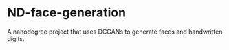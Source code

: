 # ND-face-generation

A nanodegree project that uses DCGANs to generate faces and handwritten digits.

